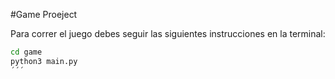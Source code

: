 #Game Proeject

Para correr el juego debes seguir las siguientes instrucciones en la terminal:

```sh
cd game
python3 main.py
´´´